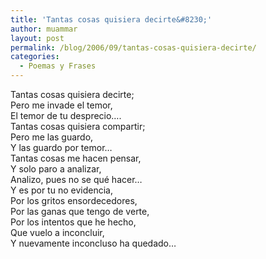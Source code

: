 ```yaml
---
title: 'Tantas cosas quisiera decirte&#8230;'
author: muammar
layout: post
permalink: /blog/2006/09/tantas-cosas-quisiera-decirte/
categories:
  - Poemas y Frases
---
```

Tantas cosas quisiera decirte;  
Pero me invade el temor,  
El temor de tu desprecio&#8230;.  
Tantas cosas quisiera compartir;  
Pero me las guardo,  
Y las guardo por temor&#8230;  
Tantas cosas me hacen pensar,  
Y solo paro a analizar,  
Analizo, pues no se qué hacer&#8230;  
Y es por tu no evidencia,  
Por los gritos ensordecedores,  
Por las ganas que tengo de verte,  
Por los intentos que he hecho,  
Que vuelo a inconcluir,  
Y nuevamente inconcluso ha quedado&#8230;